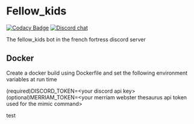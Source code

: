# Fellow_kids
[![Codacy Badge](https://api.codacy.com/project/badge/Grade/a0957cdb0de64e70b60b3333a4a20eaa)](https://www.codacy.com?utm_source=github.com&amp;utm_medium=referral&amp;utm_content=peppizza/discordBot&amp;utm_campaign=Badge_Grade)
[![Discord chat][discord-badge]][discord-url]

The fellow_kids bot in the french fortress discord server

## Docker
Create a docker build using Dockerfile and set the following environment variables at run time

\(required)DISCORD_TOKEN=\<your discord api key>\
\(optional)MERRIAM_TOKEN=\<your merriam webster thesaurus api token used for the mimic command>

test

[discord-badge]: https://img.shields.io/discord/684472795639447621.svg?logo=discord&style=flat-square
[discord-url]: https://discord.gg/nP9JY4C
